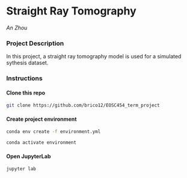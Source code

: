 #  Straight Ray Tomography
_An Zhou_
### Project Description
In this project, a straight ray tomography model is used for a simulated sythesis dataset.

### Instructions

#### Clone this repo
```bash
git clone https://github.com/brico12/EOSC454_term_project
```

#### Create project environment
```bash
conda env create -f environment.yml
```
```bash
conda activate environment
```

#### Open JupyterLab
```bash
jupyter lab
```
